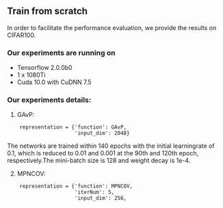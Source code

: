 
## Train from scratch
In order to facilitate the performance evaluation, we provide the results on CIFAR100.

### Our experiments are running on
 * Tensorflow 2.0.0b0<br>
 * 1 x 1080Ti<br>
 * Cuda 10.0 with CuDNN 7.5<br>
 
### Our experiments details:
1. GAvP:
```    
    representation = {'function': GAvP,
                      'input_dim': 2048}
```
The networks are trained within 140 epochs with the initial learningrate of 0.1, which is reduced to 0.01 and 0.001 at the 90th and 120th epoch, respectively.The mini-batch size is 128 and weight decay is 1e-4.

2. MPNCOV:
```
    representation = {'function': MPNCOV,
                      'iterNum': 5,
                      'input_dim': 256,
                  